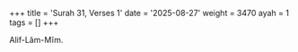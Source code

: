 +++
title = 'Surah 31, Verses 1'
date = '2025-08-27'
weight = 3470
ayah = 1
tags = []
+++

Alif-Lãm-Mĩm.